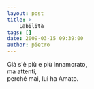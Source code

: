 ```yaml
---
layout: post
title: >
    Labilità
tags: []
date: 2009-03-15 09:39:00
author: pietro
---
```

Già s'è più e più innamorato,<br/>ma attenti,<br/>perché mai, lui ha Amato.
